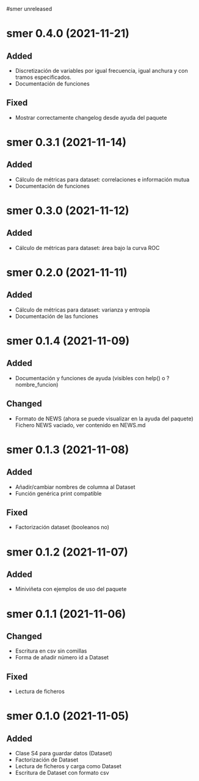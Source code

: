 #smer unreleased

# smer 0.4.0 (2021-11-21)
## Added

- Discretización de variables por igual frecuencia, igual anchura y con tramos especificados.
- Documentación de funciones

## Fixed 

- Mostrar correctamente changelog desde ayuda del paquete


# smer 0.3.1 (2021-11-14)
## Added

- Cálculo de métricas para dataset: correlaciones e información mutua
- Documentación de funciones


# smer 0.3.0 (2021-11-12)
## Added

- Cálculo de métricas para dataset: área bajo la curva ROC


# smer 0.2.0 (2021-11-11)
## Added

- Cálculo de métricas para dataset: varianza y entropía
- Documentación de las funciones


# smer 0.1.4 (2021-11-09)
## Added

- Documentación y funciones de ayuda (visibles con help() o ?nombre_funcion)

## Changed

- Formato de NEWS (ahora se puede visualizar en la ayuda del paquete)
  Fichero NEWS vaciado, ver contenido en NEWS.md


# smer 0.1.3 (2021-11-08)
## Added

- Añadir/cambiar nombres de columna al Dataset
- Función genérica print compatible

## Fixed

- Factorización dataset (booleanos no)


# smer 0.1.2 (2021-11-07)
## Added

- Miniviñeta con ejemplos de uso del paquete


# smer 0.1.1 (2021-11-06)
## Changed

- Escritura en csv sin comillas
- Forma de añadir número id a Dataset

## Fixed

- Lectura de ficheros


# smer 0.1.0 (2021-11-05)
## Added

- Clase S4 para guardar datos (Dataset)
- Factorización de Dataset
- Lectura de ficheros y carga como Dataset
- Escritura de Dataset con formato csv
